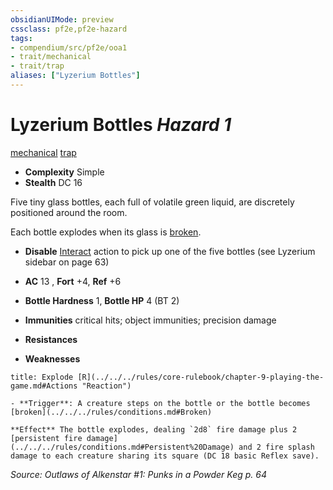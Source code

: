 ```yaml
---
obsidianUIMode: preview
cssclass: pf2e,pf2e-hazard
tags:
- compendium/src/pf2e/ooa1
- trait/mechanical
- trait/trap
aliases: ["Lyzerium Bottles"]
---
```

# Lyzerium Bottles *Hazard 1*  
[mechanical](../../../rules/traits/mechanical.md)  [trap](../../../rules/traits/trap.md)  

- **Complexity** Simple
- **Stealth** DC 16  

Five tiny glass bottles, each full of volatile green liquid, are discretely positioned around the room.

Each bottle explodes when its glass is [broken](../../../rules/conditions.md#Broken).

- **Disable** [Interact](../../../rules/actions/interact.md) action to pick up one of the five bottles (see Lyzerium sidebar on page 63)  

- **AC** 13 , **Fort** +4, **Ref** +6
- **Bottle  Hardness** 1, **Bottle  HP** 4 (BT 2)
- **Immunities** critical hits; object immunities; precision damage
- **Resistances** 
- **Weaknesses** 
     
```ad-embed-ability
title: Explode [R](../../../rules/core-rulebook/chapter-9-playing-the-game.md#Actions "Reaction")

- **Trigger**: A creature steps on the bottle or the bottle becomes [broken](../../../rules/conditions.md#Broken)

**Effect** The bottle explodes, dealing `2d8` fire damage plus 2 [persistent fire damage](../../../rules/conditions.md#Persistent%20Damage) and 2 fire splash damage to each creature sharing its square (DC 18 basic Reflex save).
```

*Source: Outlaws of Alkenstar #1: Punks in a Powder Keg p. 64*
